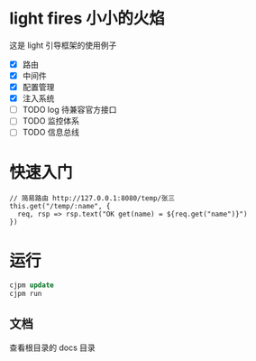 # light fires 小小的火焰

这是 light 引导框架的使用例子

- [x] 路由
- [x] 中间件
- [x] 配置管理
- [x] 注入系统
- [ ] TODO log 待兼容官方接口
- [ ] TODO 监控体系
- [ ] TODO 信息总线

# 快速入门

```
// 简易路由 http://127.0.0.1:8080/temp/张三
this.get("/temp/:name", {
  req, rsp => rsp.text("OK get(name) = ${req.get("name")}")
})
```

# 运行

```sql
cjpm update
cjpm run
```

## 文档

查看根目录的 docs 目录
